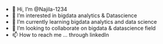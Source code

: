 - 👋 Hi, I’m @Najila-1234
- 👀 I’m interested in bigdata analytics & Datascience
- 🌱 I’m currently learning bigdata analytics and data science
- 💞️ I’m looking to collaborate on bigdata & datascience field
- 📫 How to reach me ... through linkedIn

<!---
Najila-1234/Najila-1234 is a ✨ special ✨ repository because its `README.md` (this file) appears on your GitHub profile.
You can click the Preview link to take a look at your changes.
--->
